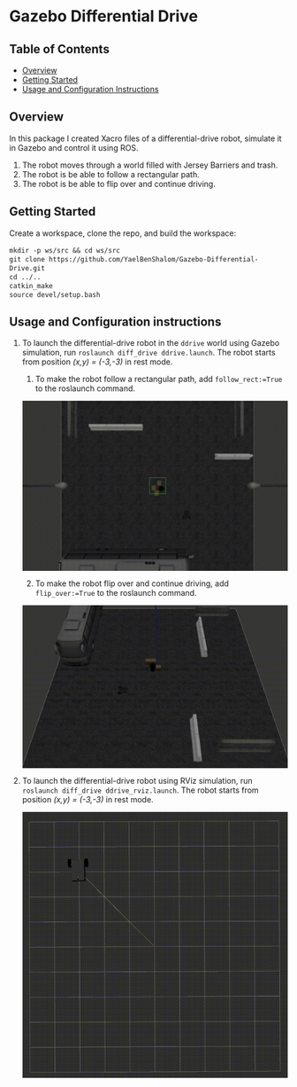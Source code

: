 # Gazebo Differential Drive


## Table of Contents

- [Overview](#overview)
- [Getting Started](#getting-started)
- [Usage and Configuration Instructions](#usage-and-configuration-instructions)


## Overview

In this package I created Xacro files of a differential-drive robot, simulate it in Gazebo and control it using ROS.<br>
1. The robot moves through a world filled with Jersey Barriers and trash.
2. The robot is be able to follow a rectangular path.
3. The robot is be able to flip over and continue driving.


## Getting Started

Create a workspace, clone the repo, and build the workspace:
```
mkdir -p ws/src && cd ws/src
git clone https://github.com/YaelBenShalom/Gazebo-Differential-Drive.git
cd ../..
catkin_make
source devel/setup.bash 
```


## Usage and Configuration instructions

1. To launch the differential-drive robot in the `ddrive` world using Gazebo simulation, run `roslaunch diff_drive ddrive.launch`. The robot starts from position *(x,y) = (-3,-3)* in rest mode.

    1. To make the robot follow a rectangular path, add `follow_rect:=True` to the roslaunch command.

    <p align="center">
        <img align="center" src="https://github.com/YaelBenShalom/Gazebo-Differential-Drive/blob/master/GIFs/follow_rect.gif">
    </p>

    2. To make the robot flip over and continue driving, add `flip_over:=True` to the roslaunch command.

    <p align="center">
        <img align="center" src="https://github.com/YaelBenShalom/Gazebo-Differential-Drive/blob/master/GIFs/flip_over.gif">
    </p>

2. To launch the differential-drive robot using RViz simulation, run `roslaunch diff_drive ddrive_rviz.launch`. The robot starts from position *(x,y) = (-3,-3)* in rest mode.

    <p align="center">
        <img align="center" src="https://github.com/YaelBenShalom/Gazebo-Differential-Drive/blob/master/GIFs/follow_rect_rviz.gif">
    </p>

